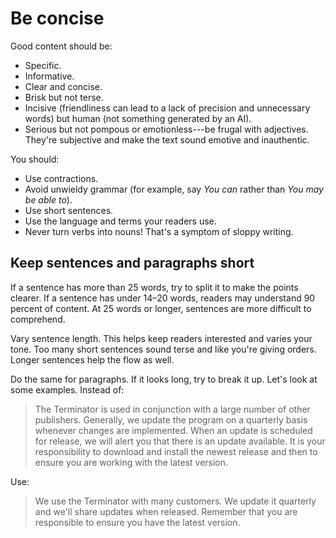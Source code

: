 Be concise
==========

Good content should be:

* Specific.
* Informative.
* Clear and concise.
* Brisk but not terse.
* Incisive (friendliness can lead to a lack of precision and unnecessary words) but human (not something generated by an AI).
* Serious but not pompous or emotionless---be frugal with adjectives. They're subjective and make the text sound emotive and inauthentic.

You should:

* Use contractions.
* Avoid unwieldy grammar (for example, say *You can* rather than
    *You may be able to*).
* Use short sentences.
* Use the language and terms your readers use.
* Never turn verbs into nouns! That's a symptom of sloppy writing.

Keep sentences and paragraphs short
-----------------------------------

If a sentence has more than 25 words, try to split it to make the points
clearer. If a sentence has under 14&ndash;20 words, readers may understand 90
percent of content. At 25 words or longer, sentences are more difficult to
comprehend.

Vary sentence length. This helps keep readers interested and varies your
tone. Too many short sentences sound terse and like you\'re giving
orders. Longer sentences help the flow as well.

Do the same for paragraphs. If it looks long, try to break it up. Let's
look at some examples. Instead of:

> The Terminator is used in conjunction with a large number of other
> publishers. Generally, we update the program on a quarterly basis
> whenever changes are implemented. When an update is scheduled for
> release, we will alert you that there is an update available. It is
> your responsibility to download and install the newest release and
> then to ensure you are working with the latest version.

Use:

> We use the Terminator with many customers. We update it quarterly and
> we'll share updates when released. Remember that you are responsible
> to ensure you have the latest version.
